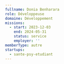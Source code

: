 ```yaml
---
fullname: Donia Benharara
role: Développeuse
domaine: Développement
missions:
  - start: 2023-12-03
    end: 2024-05-31
    status: service
    employer: ''
memberType: autre
startups:
  - sante-psy-etudiant
---
```


